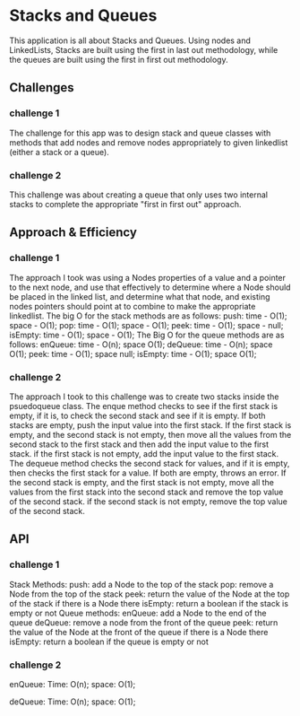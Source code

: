 # Stacks and Queues
This application is all about Stacks and Queues. Using nodes
and LinkedLists, Stacks are built using the first in last 
out methodology, while the queues are built using the 
first in first out methodology.

## Challenges
### challenge 1 
The challenge for this app was to design stack and queue
classes with methods that add nodes and remove nodes 
appropriately to given linkedlist (either a stack or a 
queue).
### challenge 2
This challenge was about creating a queue that only uses two 
internal stacks to complete the appropriate "first in first out" approach. 
## Approach & Efficiency
### challenge 1
The approach I took was using a Nodes properties of a value
and a pointer to the next node, and use that effectively
to determine where a Node should be placed in the linked
list, and determine what that node, and existing nodes 
pointers should point at to combine to make the appropriate
linkedlist. 
The big O for the stack methods are as follows:
push: time - O(1); space - O(1);
pop: time - O(1); space - O(1);
peek: time - O(1); space - null;
isEmpty: time - O(1); space - O(1);
The Big O for the queue methods are as follows:
enQueue: time - O(n); space O(1);
deQueue: time - O(n); space O(1);
peek: time - O(1); space null;
isEmpty: time - O(1); space O(1);
### challenge 2
The approach I took to this challenge was to create two 
stacks inside the psuedoqueue class. 
The enque method checks to see if the first stack is empty, if it is, to 
check the second stack and see if it is empty. If both stacks are empty, 
push the input value into the first stack. If the first stack is empty, and the 
second stack is not empty, then move all the values from the second stack
to the first stack and then add the input value to the first stack. 
if the first stack is not empty, add the input value to the first stack. 
The dequeue method checks the second stack for values, and if it is empty, then checks
the first stack for a value. If both are empty, throws an error. If the second stack is empty,
and the first stack is not empty, move all the values from the first stack 
into the second stack and remove the top value of the second stack. 
if the second stack is not empty, remove the top value of the second stack. 
## API
### challenge 1
Stack Methods:
push: add a Node to the top of the stack
pop: remove a Node from the top of the stack
peek: return the value of the Node at the top of the 
stack if there is a Node there
isEmpty: return a boolean if the stack is empty or not
Queue methods:
enQueue: add a Node to the end of the queue
deQueue: remove a node from the front of the queue
peek: return the value of the Node at the front of the
queue if there is a Node there
isEmpty: return a boolean if the queue is empty or not

### challenge 2
enQueue: 
Time: O(n);
space: O(1);

deQueue:
Time: O(n);
space: O(1);

    